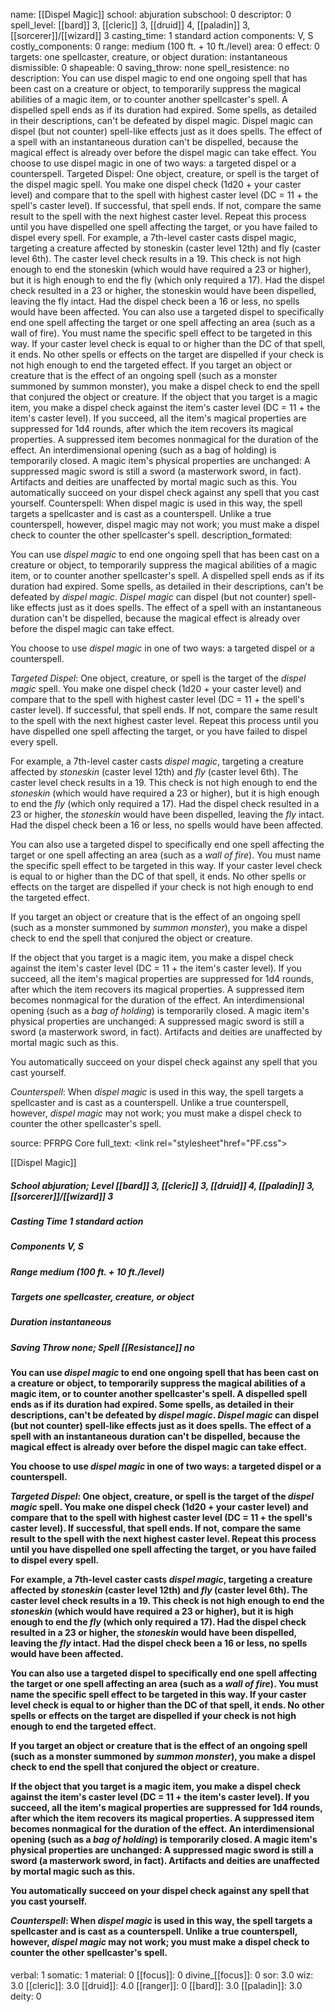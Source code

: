 name: [[Dispel Magic]]
school: abjuration
subschool: 0
descriptor: 0
spell_level: [[bard]] 3, [[cleric]] 3, [[druid]] 4, [[paladin]] 3, [[sorcerer]]/[[wizard]] 3
casting_time: 1 standard action
components: V, S
costly_components: 0
range: medium (100 ft. + 10 ft./level)
area: 0
effect: 0
targets: one spellcaster, creature, or object
duration: instantaneous
dismissible: 0
shapeable: 0
saving_throw: none
spell_resistence: no
description: You can use dispel magic to end one ongoing spell that has been cast on a creature or object, to temporarily suppress the magical abilities of a magic item, or to counter another spellcaster's spell. A dispelled spell ends as if its duration had expired. Some spells, as detailed in their descriptions, can't be defeated by dispel magic. Dispel magic can dispel (but not counter) spell-like effects just as it does spells. The effect of a spell with an instantaneous duration can't be dispelled, because the magical effect is already over before the dispel magic can take effect. You choose to use dispel magic in one of two ways: a targeted dispel or a counterspell. Targeted Dispel: One object, creature, or spell is the target of the dispel magic spell. You make one dispel check (1d20 + your caster level) and compare that to the spell with highest caster level (DC = 11 + the spell's caster level). If successful, that spell ends. If not, compare the same result to the spell with the next highest caster level. Repeat this process until you have dispelled one spell affecting the target, or you have failed to dispel every spell. For example, a 7th-level caster casts dispel magic, targeting a creature affected by stoneskin (caster level 12th) and fly (caster level 6th). The caster level check results in a 19. This check is not high enough to end the stoneskin (which would have required a 23 or higher), but it is high enough to end the fly (which only required a 17). Had the dispel check resulted in a 23 or higher, the stoneskin would have been dispelled, leaving the fly intact. Had the dispel check been a 16 or less, no spells would have been affected. You can also use a targeted dispel to specifically end one spell affecting the target or one spell affecting an area (such as a wall of fire). You must name the specific spell effect to be targeted in this way. If your caster level check is equal to or higher than the DC of that spell, it ends. No other spells or effects on the target are dispelled if your check is not high enough to end the targeted effect. If you target an object or creature that is the effect of an ongoing spell (such as a monster summoned by summon monster), you make a dispel check to end the spell that conjured the object or creature. If the object that you target is a magic item, you make a dispel check against the item's caster level (DC = 11 + the item's caster level). If you succeed, all the item's magical properties are suppressed for 1d4 rounds, after which the item recovers its magical properties. A suppressed item becomes nonmagical for the duration of the effect. An interdimensional opening (such as a bag of holding) is temporarily closed. A magic item's physical properties are unchanged: A suppressed magic sword is still a sword (a masterwork sword, in fact). Artifacts and deities are unaffected by mortal magic such as this. You automatically succeed on your dispel check against any spell that you cast yourself. Counterspell: When dispel magic is used in this way, the spell targets a spellcaster and is cast as a counterspell. Unlike a true counterspell, however, dispel magic may not work; you must make a dispel check to counter the other spellcaster's spell.
description_formated: <p>You can use <i>dispel magic</i> to end one ongoing spell that has been cast on a creature or object, to temporarily suppress the magical abilities of a magic item, or to counter another spellcaster's spell. A dispelled spell ends as if its duration had expired. Some spells, as detailed in their descriptions, can't be defeated by <i>dispel magic</i>. <i>Dispel magic</i> can dispel (but not counter) spell-like effects just as it does spells. The effect of a spell with an instantaneous duration can't be dispelled, because the magical effect is already over before the dispel magic can take effect.</p><p>You choose to use <i>dispel magic</i> in one of two ways: a targeted dispel or a counterspell.</p><p><i>Targeted Dispel</i>: One object, creature, or spell is the target of the <i>dispel magic</i> spell. You make one dispel check (1d20 + your caster level) and compare that to the spell with highest caster level (DC = 11 + the spell's caster level). If successful, that spell ends. If not, compare the same result to the spell with the next highest caster level. Repeat this process until you have dispelled one spell affecting the target, or you have failed to dispel every spell.</p><p>For example, a 7th-level caster casts <i>dispel magic</i>, targeting a creature affected by <i>stoneskin</i> (caster level 12th) and <i>fly</i> (caster level 6th). The caster level check results in a 19. This check is not high enough to end the <i>stoneskin</i> (which would have required a 23 or higher), but it is high enough to end the <i>fly</i> (which only required a 17). Had the dispel check resulted in a 23 or higher, the <i>stoneskin</i> would have been dispelled, leaving the <i>fly</i> intact. Had the dispel check been a 16 or less, no spells would have been affected.</p><p>You can also use a targeted dispel to specifically end one spell affecting the target or one spell affecting an area (such as a <i>wall of fire</i>). You must name the specific spell effect to be targeted in this way. If your caster level check is equal to or higher than the DC of that spell, it ends. No other spells or effects on the target are dispelled if your check is not high enough to end the targeted effect.</p><p>If you target an object or creature that is the effect of an ongoing spell (such as a monster summoned by <i>summon monster</i>), you make a dispel check to end the spell that conjured the object or creature.</p><p>If the object that you target is a magic item, you make a dispel check against the item's caster level (DC = 11 + the item's caster level). If you succeed, all the item's magical properties are suppressed for 1d4 rounds, after which the item recovers its magical properties. A suppressed item becomes nonmagical for the duration of the effect. An interdimensional opening (such as a <i>bag of holding</i>) is temporarily closed. A magic item's physical properties are unchanged: A suppressed magic sword is still a sword (a masterwork sword, in fact). Artifacts and deities are unaffected by mortal magic such as this.</p><p>You automatically succeed on your dispel check against any spell that you cast yourself.</p><p><i>Counterspell</i>: When <i>dispel magic</i> is used in this way, the spell targets a spellcaster and is cast as a counterspell. Unlike a true counterspell, however, <i>dispel magic</i> may not work; you must make a dispel check to counter the other spellcaster's spell.</p>
source: PFRPG Core
full_text: <link rel="stylesheet"href="PF.css"><div class="heading"><p class="alignleft">[[Dispel Magic]]</p><div style="clear: both;"></div></div><div><h5><b>School </b>abjuration; <b>Level </b>[[bard]] 3, [[cleric]] 3, [[druid]] 4, [[paladin]] 3, [[sorcerer]]/[[wizard]] 3</h5><h5><b>Casting Time </b>1 standard action</h5><h5><b>Components </b>V, S</h5><h5><b>Range </b>medium (100 ft. + 10 ft./level)</h5><h5><b>Targets </b> one spellcaster, creature, or object</h5><h5><b>Duration </b>instantaneous</h5><h5><b>Saving Throw </b>none; <b>Spell [[Resistance]] </b>no</h5></div><div><h4><p>You can use <i>dispel magic</i> to end one ongoing spell that has been cast on a creature or object, to temporarily suppress the magical abilities of a magic item, or to counter another spellcaster's spell. A dispelled spell ends as if its duration had expired. Some spells, as detailed in their descriptions, can't be defeated by <i>dispel magic</i>. <i>Dispel magic</i> can dispel (but not counter) spell-like effects just as it does spells. The effect of a spell with an instantaneous duration can't be dispelled, because the magical effect is already over before the dispel magic can take effect.</p><p>You choose to use <i>dispel magic</i> in one of two ways: a targeted dispel or a counterspell.</p><p><i>Targeted Dispel</i>: One object, creature, or spell is the target of the <i>dispel magic</i> spell. You make one dispel check (1d20 + your caster level) and compare that to the spell with highest caster level (DC = 11 + the spell's caster level). If successful, that spell ends. If not, compare the same result to the spell with the next highest caster level. Repeat this process until you have dispelled one spell affecting the target, or you have failed to dispel every spell.</p><p>For example, a 7th-level caster casts <i>dispel magic</i>, targeting a creature affected by <i>stoneskin</i> (caster level 12th) and <i>fly</i> (caster level 6th). The caster level check results in a 19. This check is not high enough to end the <i>stoneskin</i> (which would have required a 23 or higher), but it is high enough to end the <i>fly</i> (which only required a 17). Had the dispel check resulted in a 23 or higher, the <i>stoneskin</i> would have been dispelled, leaving the <i>fly</i> intact. Had the dispel check been a 16 or less, no spells would have been affected.</p><p>You can also use a targeted dispel to specifically end one spell affecting the target or one spell affecting an area (such as a <i>wall of fire</i>). You must name the specific spell effect to be targeted in this way. If your caster level check is equal to or higher than the DC of that spell, it ends. No other spells or effects on the target are dispelled if your check is not high enough to end the targeted effect.</p><p>If you target an object or creature that is the effect of an ongoing spell (such as a monster summoned by <i>summon monster</i>), you make a dispel check to end the spell that conjured the object or creature.</p><p>If the object that you target is a magic item, you make a dispel check against the item's caster level (DC = 11 + the item's caster level). If you succeed, all the item's magical properties are suppressed for 1d4 rounds, after which the item recovers its magical properties. A suppressed item becomes nonmagical for the duration of the effect. An interdimensional opening (such as a <i>bag of holding</i>) is temporarily closed. A magic item's physical properties are unchanged: A suppressed magic sword is still a sword (a masterwork sword, in fact). Artifacts and deities are unaffected by mortal magic such as this.</p><p>You automatically succeed on your dispel check against any spell that you cast yourself.</p><p><i>Counterspell</i>: When <i>dispel magic</i> is used in this way, the spell targets a spellcaster and is cast as a counterspell. Unlike a true counterspell, however, <i>dispel magic</i> may not work; you must make a dispel check to counter the other spellcaster's spell.</p></h4></div>
verbal: 1
somatic: 1
material: 0
[[focus]]: 0
divine_[[focus]]: 0
sor: 3.0
wiz: 3.0
[[cleric]]: 3.0
[[druid]]: 4.0
[[ranger]]: 0
[[bard]]: 3.0
[[paladin]]: 3.0
deity: 0

